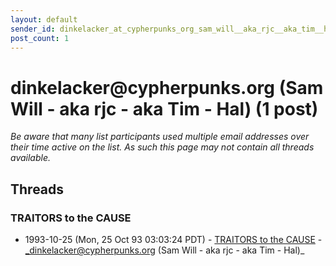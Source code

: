 ```yaml
---
layout: default
sender_id: dinkelacker_at_cypherpunks_org_sam_will__aka_rjc__aka_tim__hal_
post_count: 1
---
```


# dinkelacker<span>@</span>cypherpunks.org (Sam Will - aka rjc - aka Tim - Hal) (1 post)

_Be aware that many list participants used multiple email addresses over their time active on the list. As such this page may not contain all threads available._

## Threads

### TRAITORS to the CAUSE
+ 1993-10-25 (Mon, 25 Oct 93 03:03:24 PDT) - [TRAITORS to the CAUSE](/archive/1993/10/34c9884999a2633b2e4d4d7b195af62ddd7c22f567f8cfc9c022b3084d4e83ed) - _dinkelacker@cypherpunks.org (Sam Will - aka rjc - aka Tim - Hal)_

